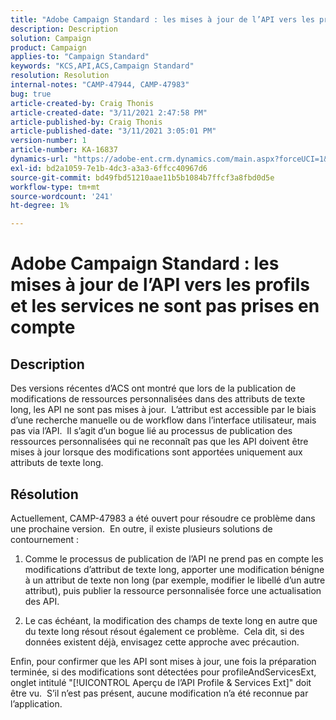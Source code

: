 ```yaml
---
title: "Adobe Campaign Standard : les mises à jour de l’API vers les profils et les services ne sont pas répercutées"
description: Description
solution: Campaign
product: Campaign
applies-to: "Campaign Standard"
keywords: "KCS,API,ACS,Campaign Standard"
resolution: Resolution
internal-notes: "CAMP-47944, CAMP-47983"
bug: true
article-created-by: Craig Thonis
article-created-date: "3/11/2021 2:47:58 PM"
article-published-by: Craig Thonis
article-published-date: "3/11/2021 3:05:01 PM"
version-number: 1
article-number: KA-16837
dynamics-url: "https://adobe-ent.crm.dynamics.com/main.aspx?forceUCI=1&pagetype=entityrecord&etn=knowledgearticle&id=9e584fc3-7882-eb11-a812-000d3a3b2c6b"
exl-id: bd2a1059-7e1b-4dc3-a3a3-6ffcc40967d6
source-git-commit: bd49fbd51210aae11b5b1084b7ffcf3a8fbd0d5e
workflow-type: tm+mt
source-wordcount: '241'
ht-degree: 1%

---
```


# Adobe Campaign Standard : les mises à jour de l’API vers les profils et les services ne sont pas prises en compte

## Description


Des versions récentes d’ACS ont montré que lors de la publication de modifications de ressources personnalisées dans des attributs de texte long, les API ne sont pas mises à jour.  L’attribut est accessible par le biais d’une recherche manuelle ou de workflow dans l’interface utilisateur, mais pas via l’API.  Il s’agit d’un bogue lié au processus de publication des ressources personnalisées qui ne reconnaît pas que les API doivent être mises à jour lorsque des modifications sont apportées uniquement aux attributs de texte long.


## Résolution


Actuellement, CAMP-47983 a été ouvert pour résoudre ce problème dans une prochaine version.  En outre, il existe plusieurs solutions de contournement :

1) Comme le processus de publication de l’API ne prend pas en compte les modifications d’attribut de texte long, apporter une modification bénigne à un attribut de texte non long (par exemple, modifier le libellé d’un autre attribut), puis publier la ressource personnalisée force une actualisation des API.

2) Le cas échéant, la modification des champs de texte long en autre que du texte long résout résout également ce problème.  Cela dit, si des données existent déjà, envisagez cette approche avec précaution.



Enfin, pour confirmer que les API sont mises à jour, une fois la préparation terminée, si des modifications sont détectées pour profileAndServicesExt, onglet intitulé &quot;[!UICONTROL Aperçu de l’API Profile &amp; Services Ext]&quot; doit être vu.  S’il n’est pas présent, aucune modification n’a été reconnue par l’application.
